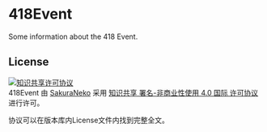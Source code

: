 # 418Event

Some information about the 418 Event.

## License

<a rel="license" href="http://creativecommons.org/licenses/by-nc/4.0/"><img alt="知识共享许可协议" style="border-width:0" src="https://i.creativecommons.org/l/by-nc/4.0/88x31.png" /></a><br /><span xmlns:dct="http://purl.org/dc/terms/" property="dct:title">418Event</span> 由 <a xmlns:cc="http://creativecommons.org/ns#" href="https://github.com/SakuraNeko/418Event" property="cc:attributionName" rel="cc:attributionURL">SakuraNeko</a> 采用 <a rel="license" href="http://creativecommons.org/licenses/by-nc/4.0/">知识共享 署名-非商业性使用 4.0 国际 许可协议</a>进行许可。

协议可以在版本库内License文件内找到完整全文。